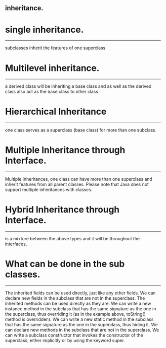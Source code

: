 ## inheritance.

# single inheritance.
---------------------
subclasses inherit the features of one superclass.

# Multilevel inheritance.
------------------------
a derived class will be inheriting a base class and as well as the derived class also act as the base class to other class


# Hierarchical Inheritance
---------------------------
one class serves as a superclass (base class) for more than one subclass.


# Multiple Inheritance through Interface.
-----------------------
Multiple inheritances, one class can have more than one superclass and inherit features from all parent classes.
Please note that Java does not support multiple inheritances with classes.



# Hybrid Inheritance through Interface.
---------------------
is a mixture between the above types and it will be throughout the interfaces.


# What can be done in the sub classes.
---------------------------------------
The inherited fields can be used directly, just like any other fields.
We can declare new fields in the subclass that are not in the superclass.
The inherited methods can be used directly as they are.
We can write a new instance method in the subclass that has the same signature as the one in the superclass, thus overriding it (as in the example above, toString() method is overridden).
We can write a new static method in the subclass that has the same signature as the one in the superclass, thus hiding it.
We can declare new methods in the subclass that are not in the superclass.
We can write a subclass constructor that invokes the constructor of the superclass, either implicitly or by using the keyword super.